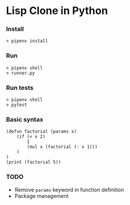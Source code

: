 # Lisp Clone in Python


### Install
```
> pipenv install
```

### Run
```
> pipenv shell
> runner.py
```

### Run tests
```
> pipenv shell
> pytest
```

### Basic syntax

```
(defun factorial (params x)
    (if (< x 2)
        1
        (mul x (factorial (- x 1)))
    )
)
(print (factorial 5))
```

### TODO
- Remove `params` keyword in function definition
- Package management
